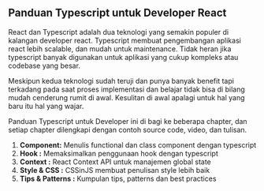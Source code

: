 ## Panduan Typescript untuk Developer React

React dan Typescript adalah dua teknologi yang semakin populer di kalangan developer react.
Typescript membuat pengembangan aplikasi react lebih scalable, dan mudah untuk maintenance. Tidak heran jika typescript
banyak digunakan untuk aplikasi yang cukup kompleks atau codebase yang besar.

Meskipun kedua teknologi sudah teruji dan punya banyak benefit tapi terkadang
pada saat proses implementasi dan belajar tidak bisa di bilang mudah cenderung rumit
di awal. Kesulitan di awal apalagi untuk hal yang baru itu hal yang wajar.

Panduan Typescript untuk Developer ini di bagi ke beberapa chapter, dan setiap chapter dilengkapi dengan contoh source code,
video, dan tulisan.

1. **Component:** Menulis functional dan class component dengan typescript
2. **Hook :** Memaksimalkan penggunaan hook dengan typescript
3. **Context :** React Context API untuk manajemen global state
4. **Style & CSS :** CSSinJS membuat penulisan style lebih baik
5. **Tips & Patterns :** Kumpulan tips, patterns dan best practices
